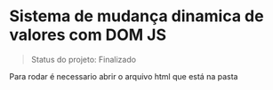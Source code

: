<h1>Sistema de mudança dinamica de valores com DOM JS</h1>

> Status do projeto: Finalizado

Para rodar é necessario abrir o arquivo html que está na pasta
